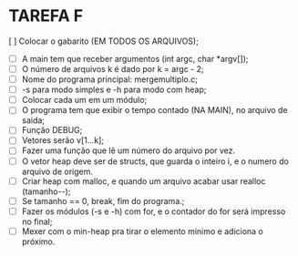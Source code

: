 TAREFA F
=========

[ ] Colocar o gabarito (EM TODOS OS ARQUIVOS);
- [ ] A main tem que receber argumentos (int argc, char *argv[]);
- [ ] O número de arquivos k é dado por k = argc - 2;
- [ ] Nome do programa principal: mergemultiplo.c;
- [ ] -s para modo simples e -h para modo com heap;
- [ ] Colocar cada um em um módulo;
- [ ] O programa tem que exibir o tempo contado (NA MAIN), no arquivo de saida;
- [ ] Função DEBUG;
- [ ] Vetores serão v[1...k];
- [ ] Fazer uma função que lê um número do arquivo por vez.
- [ ] O vetor heap deve ser de structs, que guarda o inteiro i, e o numero do arquivo de origem.
- [ ] Criar heap com malloc, e quando um arquivo acabar usar realloc (tamanho--);
- [ ] Se tamanho == 0, break, fim do programa.;
- [ ] Fazer os módulos (-s e -h) com for, e o contador do for será impresso no final; 
- [ ] Mexer com o min-heap pra tirar o elemento minimo e adiciona o próximo.
